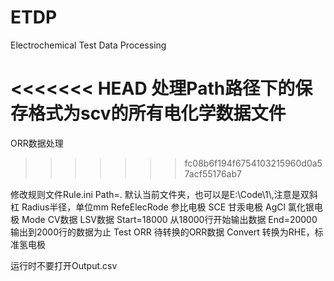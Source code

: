 # ETDP
Electrochemical Test Data Processing

<<<<<<< HEAD
处理Path路径下的保存格式为scv的所有电化学数据文件
=======
ORR数据处理  
>>>>>>> fc08b6f194f6754103215960d0a57acf55176ab7

修改规则文件Rule.ini
Path=. 默认当前文件夹，也可以是E:\\Code\\1\\,注意是双斜杠
Radius半径，单位mm
RefeElecRode 参比电极 SCE 甘汞电极 AgCl 氯化银电极
Mode CV数据  LSV数据
Start=18000 从18000行开始输出数据
End=20000 输出到2000行的数据为止
Test ORR 待转换的ORR数据
Convert 转换为RHE，标准氢电极

运行时不要打开Output.csv
